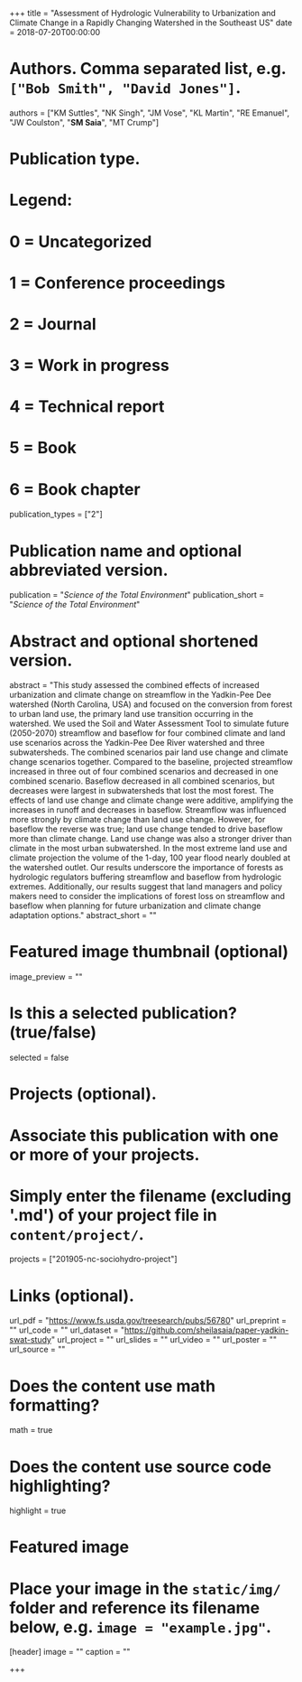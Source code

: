 +++
title = "Assessment of Hydrologic Vulnerability to Urbanization and Climate Change in a Rapidly Changing Watershed in the Southeast US"
date = 2018-07-20T00:00:00

# Authors. Comma separated list, e.g. `["Bob Smith", "David Jones"]`.
authors = ["KM Suttles", "NK Singh", "JM Vose", "KL Martin", "RE Emanuel", "JW Coulston", "**SM Saia**", "MT Crump"]

# Publication type.
# Legend:
# 0 = Uncategorized
# 1 = Conference proceedings
# 2 = Journal
# 3 = Work in progress
# 4 = Technical report
# 5 = Book
# 6 = Book chapter
publication_types = ["2"]

# Publication name and optional abbreviated version.
publication = "*Science of the Total Environment*"
publication_short = "*Science of the Total Environment*"

# Abstract and optional shortened version.
abstract = "This study assessed the combined effects of increased urbanization and climate change on streamflow in the Yadkin-Pee Dee watershed (North Carolina, USA) and focused on the conversion from forest to urban land use, the primary land use transition occurring in the watershed. We used the Soil and Water Assessment Tool to simulate future (2050-2070) streamflow and baseflow for four combined climate and land use scenarios across the Yadkin-Pee Dee River watershed and three subwatersheds. The combined scenarios pair land use change and climate change scenarios together. Compared to the baseline, projected streamflow increased in three out of four combined scenarios and decreased in one combined scenario. Baseflow decreased in all combined scenarios, but decreases were largest in subwatersheds that lost the most forest. The effects of land use change and climate change were additive, amplifying the increases in runoff and decreases in baseflow. Streamflow was influenced more strongly by climate change than land use change. However, for baseflow the reverse was true; land use change tended to drive baseflow more than climate change. Land use change was also a stronger driver than climate in the most urban subwatershed. In the most extreme land use and climate projection the volume of the 1-day, 100 year flood nearly doubled at the watershed outlet. Our results underscore the importance of forests as hydrologic regulators buffering streamflow and baseflow from hydrologic extremes. Additionally, our results suggest that land managers and policy makers need to consider the implications of forest loss on streamflow and baseflow when planning for future urbanization and climate change adaptation options."
abstract_short = ""

# Featured image thumbnail (optional)
image_preview = ""

# Is this a selected publication? (true/false)
selected = false

# Projects (optional).
#   Associate this publication with one or more of your projects.
#   Simply enter the filename (excluding '.md') of your project file in `content/project/`.
projects = ["201905-nc-sociohydro-project"]

# Links (optional).
url_pdf = "https://www.fs.usda.gov/treesearch/pubs/56780"
url_preprint = ""
url_code = ""
url_dataset = "https://github.com/sheilasaia/paper-yadkin-swat-study"
url_project = ""
url_slides = ""
url_video = ""
url_poster = ""
url_source = ""

# Does the content use math formatting?
math = true

# Does the content use source code highlighting?
highlight = true

# Featured image
# Place your image in the `static/img/` folder and reference its filename below, e.g. `image = "example.jpg"`.
[header]
image = ""
caption = ""

+++